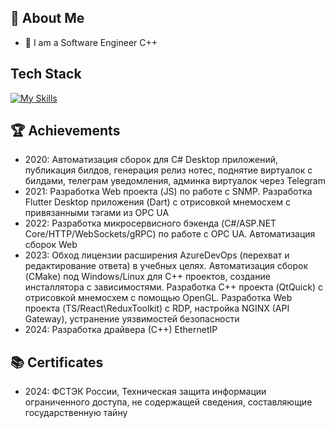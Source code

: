 
## 🚀 About Me

- 🔭 I am a Software Engineer С++

## Tech Stack
[![My Skills](https://skillicons.dev/icons?i=git,py,powershell,cs,dotnet,ts,react,redux,nodejs,postman,nginx,flutter,cpp,cmake,bash,linux,gitlab,docker)](https://skillicons.dev)

 ## 🏆 Achievements

- 2020: Автоматизация сборок для C# Desktop приложений, публикация билдов, генерация релиз нотес, поднятие виртуалок с билдами, телеграм уведомления, админка виртуалок через Telegram
- 2021: Разработка Web проекта (JS) по работе с SNMP. Разработка Flutter Desktop приложения (Dart) с отрисовкой мнемосхем с привязанными тэгами из OPC UA
- 2022: Разработка микросервисного бэкенда (C#/ASP.NET Core/HTTP/WebSockets/gRPC) по работе с OPC UA. Автоматизация сборок Web
- 2023: Обход лицензии расширения AzureDevOps (перехват и редактирование ответа) в учебных целях. Автоматизация сборок (CMake) под Windows/Linux для C++ проектов, создание инсталлятора с зависимостями. Разработка С++ проекта (QtQuick) с отрисовкой мнемосхем c помощью OpenGL. Разработка Web проекта (TS/React\ReduxToolkit) с RDP, настройка NGINX (API Gateway), устранение уязвимостей безопасности
- 2024: Разработка драйвера (С++) EthernetIP

## 📚 Certificates

- 2024: ФСТЭК России, Техническая защита информации ограниченного доступа, не содержащей сведения, составляющие государственную тайну
